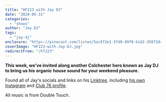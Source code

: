 ```yaml
---
title: "HF223 with Jay DJ"
date: "2024-05-31"
categories:
  - "shows"
author: "Jay DJ"
tags:
  - "jay-dj"
enclosure: "https://pinecast.com/listen/5ac972e1-3fd9-49f8-b1d2-35873d44a1fe.mp3 130179697 audio/mpeg "
coverImage: "HF223-with-Jay-DJ.jpg"
redirectFrom: "/hf223"
---
```


**This week, we’ve invited along another Colchester hero known as Jay DJ to bring us his organic house sound for your weekend pleasure.**

Found all of Jay's socials and links on his [Linktree](https://linktr.ee/JayDJClub76), including [his own Instagram](https://www.instagram.com/jaydjclub76/) and [Club 76 profile](https://www.instagram.com/club.76dj/).

All music is from Double Touch.
